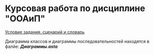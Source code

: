 # Курсовая работа по дисциплине "ООАиП"

[Условие задания, сценарий и словарь](https://docs.google.com/document/d/18aIA_dBEtx93wq8ibdd-KMBSHqkU7Kz6KqEqSWMMnko/edit?usp=sharing)

Диаграмма классов и диаграммы последовательностей находятся в фалйе: _**Диаграммы.asta**_
